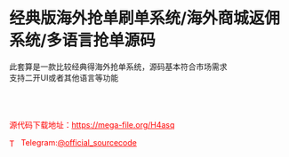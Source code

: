 # 经典版海外抢单刷单系统/海外商城返佣系统/多语言抢单源码

此套算是一款比较经典得海外抢单系统，源码基本符合市场需求<br>支持二开UI或者其他语言等功能<br><br><br><br>


<p style="color: red;">源代码下载地址：<a href="https://mega-file.org/H4asq" style="color: red;">https://mega-file.org/H4asq</a></p><p style="color: red;"><img src="https://cdn-icons-png.flaticon.com/512/2111/2111646.png" alt="Telegram Icon" style="width: 16px; vertical-align: middle; margin-right: 5px;">Telegram:<a href="https://t.me/official_sourcecode" style="color: red;">@official_sourcecode</a></p>